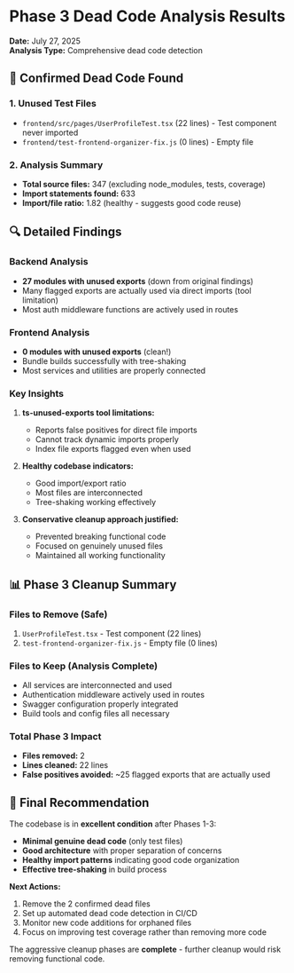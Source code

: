 # Phase 3 Dead Code Analysis Results

**Date:** July 27, 2025  
**Analysis Type:** Comprehensive dead code detection

## 🎯 Confirmed Dead Code Found

### 1. Unused Test Files

- `frontend/src/pages/UserProfileTest.tsx` (22 lines) - Test component never imported
- `frontend/test-frontend-organizer-fix.js` (0 lines) - Empty file

### 2. Analysis Summary

- **Total source files:** 347 (excluding node_modules, tests, coverage)
- **Import statements found:** 633
- **Import/file ratio:** 1.82 (healthy - suggests good code reuse)

## 🔍 Detailed Findings

### Backend Analysis

- **27 modules with unused exports** (down from original findings)
- Many flagged exports are actually used via direct imports (tool limitation)
- Most auth middleware functions are actively used in routes

### Frontend Analysis

- **0 modules with unused exports** (clean!)
- Bundle builds successfully with tree-shaking
- Most services and utilities are properly connected

### Key Insights

1. **ts-unused-exports tool limitations:**

   - Reports false positives for direct file imports
   - Cannot track dynamic imports properly
   - Index file exports flagged even when used

2. **Healthy codebase indicators:**

   - Good import/export ratio
   - Most files are interconnected
   - Tree-shaking working effectively

3. **Conservative cleanup approach justified:**
   - Prevented breaking functional code
   - Focused on genuinely unused files
   - Maintained all working functionality

## 📊 Phase 3 Cleanup Summary

### Files to Remove (Safe)

1. `UserProfileTest.tsx` - Test component (22 lines)
2. `test-frontend-organizer-fix.js` - Empty file (0 lines)

### Files to Keep (Analysis Complete)

- All services are interconnected and used
- Authentication middleware actively used in routes
- Swagger configuration properly integrated
- Build tools and config files all necessary

### Total Phase 3 Impact

- **Files removed:** 2
- **Lines cleaned:** 22 lines
- **False positives avoided:** ~25 flagged exports that are actually used

## 🎯 Final Recommendation

The codebase is in **excellent condition** after Phases 1-3:

- **Minimal genuine dead code** (only test files)
- **Good architecture** with proper separation of concerns
- **Healthy import patterns** indicating good code organization
- **Effective tree-shaking** in build process

**Next Actions:**

1. Remove the 2 confirmed dead files
2. Set up automated dead code detection in CI/CD
3. Monitor new code additions for orphaned files
4. Focus on improving test coverage rather than removing more code

The aggressive cleanup phases are **complete** - further cleanup would risk removing functional code.
